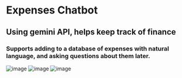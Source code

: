 # Expenses Chatbot

## Using gemini API, helps keep track of finance

### Supports adding to a database of expenses with natural language, and asking questions about them later.
![image](https://github.com/BlobDylan/GolanThing/assets/42690452/12862c83-7d4e-48fb-bd5b-9e9e25914197)
![image](https://github.com/BlobDylan/GolanThing/assets/42690452/772060ce-e842-4979-b0ad-b94e9718293a)
![image](https://github.com/BlobDylan/GolanThing/assets/42690452/06bbacdc-19ad-4052-987c-dadf7415c851)

